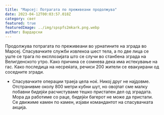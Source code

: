 ```yaml
---
title: "Марсеј: Потрагата по преживеани продолжува"
date: 2023-04-12T00:03:57.018Z
category: свет
featured: true
featuredImage: ../img/spspfs2mkark.png.webp
author: Вардарски
---
```


Продолжува потрагата по преживеани во урнатините на зграда во Марсеј. Спасувачките служби извлекоа шест тела, а по две лица се уште се трага по експлозијата што се случи во станбена зграда на Велигденското утро. Како причина се сомнева дека има истекување на гас. Како последица на несреќата, речиси 200 жители се евакуирани од соседните згради.

- Спасувачките операции траеја цела ноќ. Никој друг не најдовме. Отстранивме околу 800 метри кубни шут, но овојпат сме малку побавни бидејќи расчистуваме тешко пристапен дел од зградата. Мора да работиме со раце, бидејќи багерот не може да пристапи. Се движиме камен по камен, изјави командантот на спасувачката акција.
